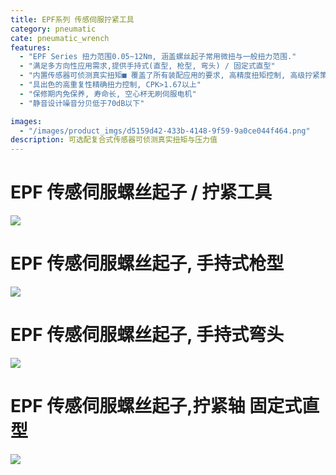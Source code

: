 ```yaml
---
title: EPF系列 传感伺服拧紧工具
category: pneumatic
cate: pneumatic_wrench
features:
  - "EPF Series 扭力范围0.05~12Nm, 涵盖螺丝起子常用微扭与一般扭力范围."
  - "满足多方向性应用需求,提供手持式(直型, 枪型, 弯头) / 固定式直型"
  - "内置传感器可侦测真实扭矩■ 覆盖了所有装配应用的要求, 高精度扭矩控制, 高级拧紧策略设置, 角度拧紧控制等."
  - "具出色的高重复性精确扭力控制, CPK>1.67以上"
  - "保修期内免保养, 寿命长, 空心杯无刷伺服电机"
  - "静音设计噪音分贝低于70dB以下"

images:
  - "/images/product_imgs/d5159d42-433b-4148-9f59-9a0ce044f464.png"
description: 可选配复合式传感器可侦测真实扭矩与压力值
---
```


# EPF 传感伺服螺丝起子 / 拧紧工具

![](/images/product_imgs/85691d50-252e-4c92-8e70-13e1155f4988.png)

# EPF 传感伺服螺丝起子, 手持式枪型

![](/images/product_imgs/c94c0b96-9d7b-4d4b-b6b7-89595ea9b566.png)

# EPF 传感伺服螺丝起子, 手持式弯头

![](/images/product_imgs/988d8240-712b-4078-9158-bc44c70c209c.png)

# EPF 传感伺服螺丝起子,拧紧轴 固定式直型

![](/images/product_imgs/0cf6a633-a45f-4089-b778-28dd9f45d5cf.png)
